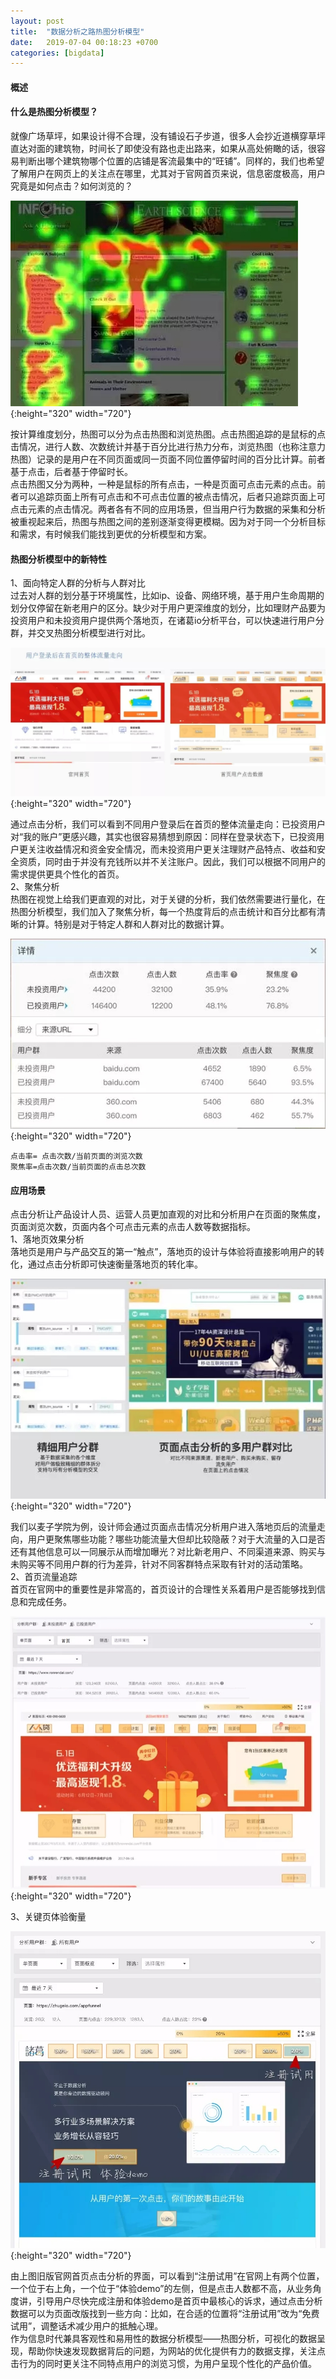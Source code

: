 ```yaml
---
layout: post
title:  "数据分析之路热图分析模型"
date:   2019-07-04 00:18:23 +0700
categories: [bigdata]
---
```


#### 概述
  
#### 什么是热图分析模型？  
  就像广场草坪，如果设计得不合理，没有铺设石子步道，很多人会抄近道横穿草坪直达对面的建筑物，时间长了即使没有路也走出路来，如果从高处俯瞰的话，很容易判断出哪个建筑物哪个位置的店铺是客流最集中的“旺铺”。同样的，我们也希望了解用户在网页上的关注点在哪里，尤其对于官网首页来说，信息密度极高，用户究竟是如何点击？如何浏览的？  
  
  ![collect_model_4_1](/static/img/post/b_a_m_4_1.png){:height="320" width="720"} 
  
  按计算维度划分，热图可以分为点击热图和浏览热图。点击热图追踪的是鼠标的点击情况，进行人数、次数统计并基于百分比进行热力分布，浏览热图（也称注意力热图）记录的是用户在不同页面或同一页面不同位置停留时间的百分比计算。前者基于点击，后者基于停留时长。  
  点击热图又分为两种，一种是鼠标的所有点击，一种是页面可点击元素的点击。前者可以追踪页面上所有可点击和不可点击位置的被点击情况，后者只追踪页面上可点击元素的点击情况。两者各有不同的应用场景，但当用户行为数据的采集和分析被重视起来后，热图与热图之间的差别逐渐变得更模糊。因为对于同一个分析目标和需求，有时候我们能找到更优的分析模型和方案。  
  
#### 热图分析模型中的新特性  
  1、面向特定人群的分析与人群对比  
  过去对人群的划分基于环境属性，比如ip、设备、网络环境，基于用户生命周期的划分仅停留在新老用户的区分。缺少对于用户更深维度的划分，比如理财产品要为投资用户和未投资用户提供两个落地页，在诸葛io分析平台，可以快速进行用户分群，并交叉热图分析模型进行对比。  
  
  ![collect_model_4_2](/static/img/post/b_a_m_4_2.png){:height="320" width="720"} 
  
  通过点击分析，我们可以看到不同用户登录后在首页的整体流量走向：已投资用户对“我的账户”更感兴趣，其实也很容易猜想到原因：同样在登录状态下，已投资用户更关注收益情况和资金安全情况，而未投资用户更关注理财产品特点、收益和安全资质，同时由于并没有充钱所以并不关注账户。因此，我们可以根据不同用户的需求提供更具个性化的首页。  
  2、聚焦分析  
  热图在视觉上给我们更直观的对比，对于关键的分析，我们依然需要进行量化，在热图分析模型，我们加入了聚焦分析，每一个热度背后的点击统计和百分比都有清晰的计算。特别是对于特定人群和人群对比的数据计算。    
  
  ![collect_model_4_3](/static/img/post/b_a_m_4_3.png){:height="320" width="720"} 
  
```aidl
点击率= 点击次数/当前页面的浏览次数
聚焦率=点击次数/当前页面的点击总次数
```

#### 应用场景  
  点击分析让产品设计人员、运营人员更加直观的对比和分析用户在页面的聚焦度，页面浏览次数，页面内各个可点击元素的点击人数等数据指标。  
  1、落地页效果分析  
  落地页是用户与产品交互的第一“触点”，落地页的设计与体验将直接影响用户的转化，通过点击分析即可快速衡量落地页的转化率。  
  
  ![collect_model_4_4](/static/img/post/b_a_m_4_4.png){:height="320" width="720"} 
  
  
  我们以麦子学院为例，设计师会通过页面点击情况分析用户进入落地页后的流量走向，用户更聚焦哪些功能？哪些功能流量大但却比较隐蔽？对于大流量的入口是否还有其他信息可以一同展示从而增加曝光？对比新老用户、不同渠道来源、购买与未购买等不同用户群的行为差异，针对不同客群特点采取有针对的活动策略。  
  2、首页流量追踪  
  首页在官网中的重要性是非常高的，首页设计的合理性关系着用户是否能够找到信息和完成任务。  
  
  ![collect_model_4_5](/static/img/post/b_a_m_4_5.png){:height="320" width="720"} 
  
  3、关键页体验衡量  
  
  ![collect_model_4_6](/static/img/post/b_a_m_4_6.png){:height="320" width="720"} 
  
  由上图旧版官网首页点击分析的界面，可以看到“注册试用”在官网上有两个位置，一个位于右上角，一个位于“体验demo”的左侧，但是点击人数都不高，从业务角度讲，引导用户尽快完成注册和体验demo是首页中最核心的诉求，通过点击分析数据可以为页面改版找到一些方向：比如，在合适的位置将“注册试用”改为“免费试用”，调整话术减少用户的抵触心理。  
  作为信息时代兼具客观性和易用性的数据分析模型——热图分析，可视化的数据呈现，帮助你快速发现数据背后的问题，为网站的优化提供有力的数据支撑，关注点击行为的同时更关注不同特点用户的浏览习惯，为用户呈现个性化的产品价值。  
  
